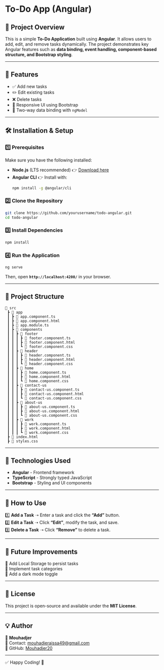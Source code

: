 # To-Do App (Angular)

## 📌 Project Overview
This is a simple **To-Do Application** built using **Angular**. It allows users to add, edit, and remove tasks dynamically. The project demonstrates key Angular features such as **data binding, event handling, component-based structure, and Bootstrap styling**.

---

## 🚀 Features
- ✅ Add new tasks
- ✏️ Edit existing tasks
- ❌ Delete tasks
- 🎨 Responsive UI using Bootstrap
- 📝 Two-way data binding with `ngModel`

---

## 🛠️ Installation & Setup

### **1️⃣ Prerequisites**
Make sure you have the following installed:
- **Node.js** (LTS recommended) 👉 [Download here](https://nodejs.org/)
- **Angular CLI** 👉 Install with:
  ```sh
  npm install -g @angular/cli
  ```

### **2️⃣ Clone the Repository**
```sh
git clone https://github.com/yourusername/todo-angular.git
cd todo-angular
```

### **3️⃣ Install Dependencies**
```sh
npm install
```

### **4️⃣ Run the Application**
```sh
ng serve
```
Then, open **`http://localhost:4200/`** in your browser.

---

## 📂 Project Structure
```
📁 src
 ┣ 📂 app
 ┃ ┣ 📜 app.component.ts
 ┃ ┣ 📜 app.component.html
 ┃ ┣ 📜 app.module.ts
 ┃ ┣ 📂 components
 ┃ ┃ ┣ 📂 footer
 ┃ ┃ ┃ ┣ 📜 footer.component.ts
 ┃ ┃ ┃ ┣ 📜 footer.component.html
 ┃ ┃ ┃ ┗ 📜 footer.component.css
 ┃ ┃ ┣ 📂 header
 ┃ ┃ ┃ ┣ 📜 header.component.ts
 ┃ ┃ ┃ ┣ 📜 header.component.html
 ┃ ┃ ┃ ┗ 📜 header.component.css
 ┃ ┃ ┣ 📂 home
 ┃ ┃ ┃ ┣ 📜 home.component.ts
 ┃ ┃ ┃ ┣ 📜 home.component.html
 ┃ ┃ ┃ ┗ 📜 home.component.css
 ┃ ┃ ┣ 📂 contact-us
 ┃ ┃ ┃ ┣ 📜 contact-us.component.ts
 ┃ ┃ ┃ ┣ 📜 contact-us.component.html
 ┃ ┃ ┃ ┗ 📜 contact-us.component.css
 ┃ ┃ ┣ 📂 about-us
 ┃ ┃ ┃ ┣ 📜 about-us.component.ts
 ┃ ┃ ┃ ┣ 📜 about-us.component.html
 ┃ ┃ ┃ ┗ 📜 about-us.component.css
 ┃ ┃ ┣ 📂 work
 ┃ ┃ ┃ ┣ 📜 work.component.ts
 ┃ ┃ ┃ ┣ 📜 work.component.html
 ┃ ┃ ┃ ┗ 📜 work.component.css
 ┣ 📜 index.html
 ┣ 📜 styles.css
```

---

## 🔧 Technologies Used
- **Angular** - Frontend framework
- **TypeScript** - Strongly typed JavaScript
- **Bootstrap** - Styling and UI components

---

## 🎯 How to Use
1️⃣ **Add a Task** ➝ Enter a task and click the **“Add”** button.  
2️⃣ **Edit a Task** ➝ Click **“Edit”**, modify the task, and save.  
3️⃣ **Delete a Task** ➝ Click **“Remove”** to delete a task.  

---

## 📌 Future Improvements
🔹 Add Local Storage to persist tasks  
🔹 Implement task categories  
🔹 Add a dark mode toggle  

---

## 📜 License
This project is open-source and available under the **MIT License**.

---

## 💡 Author
👤 **Mouhadjer**  
📧 Contact: mouhadjeraissa49@gmail.com  
🔗 GitHub: [Mouhadjer20](https://github.com/mouhadjer20)

---

✅ Happy Coding! 🚀

